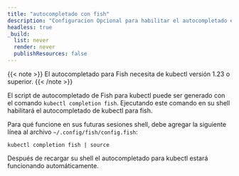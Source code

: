 ```yaml
---
title: "autocompletado con fish"
description: "Configuracion Opcional para habilitar el autocompletado en la shell fish."
headless: true
_build:
  list: never
  render: never
  publishResources: false
---
```


{{< note >}}
El autocompletado para Fish necesita de kubectl versión 1.23 o superior.
{{< /note >}}

El script de autocompletado de Fish para kubectl puede ser generado con el comando `kubectl completion fish`. Ejecutando este comando en su shell habilitará el autocompletado de kubectl para fish.

Para qué funcione en sus futuras sesiones shell, debe agregar la siguiente línea al archivo `~/.config/fish/config.fish`:

```shell
kubectl completion fish | source
```

Después de recargar su shell el autocompletado para kubectl estará funcionando automáticamente.

